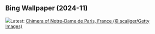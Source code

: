 ## Bing Wallpaper (2024-11)
![](https://www.bing.com/th?id=OHR.GargoyleParis_EN-CA6806508662_UHD.jpg&w=1000)Latest: [Chimera of Notre-Dame de Paris, France (© scaliger/Getty Images)](https://www.bing.com/th?id=OHR.GargoyleParis_EN-CA6806508662_UHD.jpg)